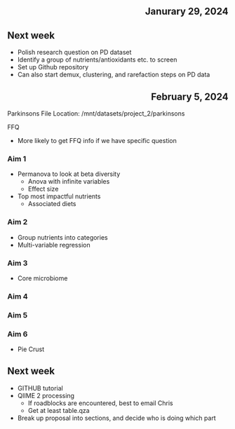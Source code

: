 ## <div align="right"> Janurary 29, 2024 </div>
## Next week
- Polish research question on PD dataset 
- Identify a group of nutrients/antioxidants etc. to screen
- Set up Github repository
- Can also start demux, clustering, and rarefaction steps on PD data


## <div align="right"> February 5, 2024 </div>
Parkinsons File Location:
/mnt/datasets/project_2/parkinsons

FFQ
- More likely to get FFQ info if we have specific question

### Aim 1 
- Permanova to look at beta diversity
  - Anova with infinite variables
  - Effect size
- Top most impactful nutrients
  - Associated diets
### Aim 2
- Group nutrients into categories
- Multi-variable regression
### Aim 3 
- Core microbiome
### Aim 4


### Aim 5


### Aim 6
- Pie Crust

## Next week
- GITHUB tutorial
- QIIME 2 processing
  - If roadblocks are encountered, best to email Chris
  - Get at least table.qza
- Break up proposal into sections, and decide who is doing which part

